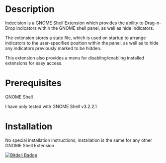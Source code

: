 Description
===========
Indecision is a GNOME Shell Extension which provides the ability to Drag-n-Drop indicators within the GNOME shell panel, as well as hide indicators.

The extension stores a state file, which is used on startup to arrange indicators to the user-specified position within the panel, as well as to hide any indicators previously marked to be hidden.

This extension also provides a menu for disabling/enabling installed extensions for easy access.

Prerequisites
=============
GNOME Shell

I have only tested with GNOME Shell v3.2.2.1


Installation
=============
No special installation instructions; installation is the same for any other GNOME Shell Extension


[![Bitdeli Badge](https://d2weczhvl823v0.cloudfront.net/kylehuff/gse-indecision/trend.png)](https://bitdeli.com/free "Bitdeli Badge")

